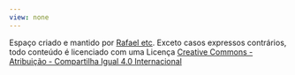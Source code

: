 ```yaml
---
view: none
---
```


Espaço criado e mantido por [Rafael etc][1].
Exceto casos expressos contrários, todo conteúdo é licenciado com uma Licença [Creative Commons - Atribuição - Compartilha Igual 4.0 Internacional][2]


[1]: mailto://rafaeletc@protonmail.ch
[2]: http://creativecommons.org/licenses/by-sa/4.0/deed.pt_BR
